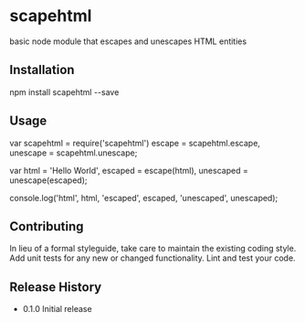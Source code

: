 scapehtml
=========

basic node module that escapes and unescapes HTML entities

## Installation

  npm install scapehtml --save

## Usage

  var scapehtml = require('scapehtml')
      escape = scapehtml.escape,
      unescape = scapehtml.unescape;

  var html = 'Hello World',
      escaped = escape(html),
      unescaped = unescape(escaped);

  console.log('html', html, 'escaped', escaped, 'unescaped', unescaped);


## Contributing

In lieu of a formal styleguide, take care to maintain the existing coding style.
Add unit tests for any new or changed functionality. Lint and test your code.

## Release History

* 0.1.0 Initial release
